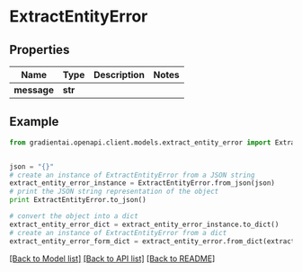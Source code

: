 # ExtractEntityError


## Properties
Name | Type | Description | Notes
------------ | ------------- | ------------- | -------------
**message** | **str** |  | 

## Example

```python
from gradientai.openapi.client.models.extract_entity_error import ExtractEntityError


json = "{}"
# create an instance of ExtractEntityError from a JSON string
extract_entity_error_instance = ExtractEntityError.from_json(json)
# print the JSON string representation of the object
print ExtractEntityError.to_json()

# convert the object into a dict
extract_entity_error_dict = extract_entity_error_instance.to_dict()
# create an instance of ExtractEntityError from a dict
extract_entity_error_form_dict = extract_entity_error.from_dict(extract_entity_error_dict)
```
[[Back to Model list]](../README.md#documentation-for-models) [[Back to API list]](../README.md#documentation-for-api-endpoints) [[Back to README]](../README.md)


